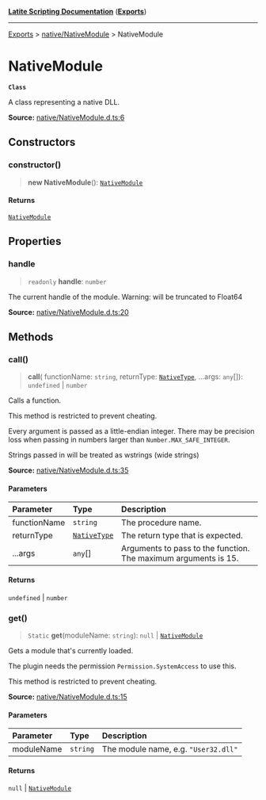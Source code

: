 [**Latite Scripting Documentation**](../../README.md) ([**Exports**](../../exports.md))

---

[Exports](../../exports.md) > [native/NativeModule](../index.md) > NativeModule

# NativeModule

**`Class`**

A class representing a native DLL.

**Source:** [native/NativeModule.d.ts:6](https://github.com/LatiteScripting/latitescripting.github.io/blob/a4de419/definitions/native/NativeModule.d.ts#L6)

## Constructors

### constructor()

> **new NativeModule**(): [`NativeModule`](class.NativeModule.md)

#### Returns

[`NativeModule`](class.NativeModule.md)

## Properties

### handle

> `readonly` **handle**: `number`

The current handle of the module. Warning: will be truncated to Float64

**Source:** [native/NativeModule.d.ts:20](https://github.com/LatiteScripting/latitescripting.github.io/blob/a4de419/definitions/native/NativeModule.d.ts#L20)

## Methods

### call()

> **call**(
> functionName: `string`,
> returnType: [`NativeType`](../type-aliases/type-alias.NativeType.md),
> ...args: `any`[]): `undefined` \| `number`

Calls a function.

This method is restricted to prevent cheating.

Every argument is passed as a little-endian integer. There may be precision loss when passing in numbers larger than `Number.MAX_SAFE_INTEGER`.

Strings passed in will be treated as wstrings (wide strings)

**Source:** [native/NativeModule.d.ts:35](https://github.com/LatiteScripting/latitescripting.github.io/blob/a4de419/definitions/native/NativeModule.d.ts#L35)

#### Parameters

| Parameter    | Type                                                     | Description                                                     |
| :----------- | :------------------------------------------------------- | :-------------------------------------------------------------- |
| functionName | `string`                                                 | The procedure name.                                             |
| returnType   | [`NativeType`](../type-aliases/type-alias.NativeType.md) | The return type that is expected.                               |
| ...args      | `any`[]                                                  | Arguments to pass to the function. The maximum arguments is 15. |

#### Returns

`undefined` \| `number`

### get()

> `Static` **get**(moduleName: `string`): `null` \| [`NativeModule`](class.NativeModule.md)

Gets a module that's currently loaded.

The plugin needs the permission `Permission.SystemAccess` to use this.

This method is restricted to prevent cheating.

**Source:** [native/NativeModule.d.ts:15](https://github.com/LatiteScripting/latitescripting.github.io/blob/a4de419/definitions/native/NativeModule.d.ts#L15)

#### Parameters

| Parameter  | Type     | Description                          |
| :--------- | :------- | :----------------------------------- |
| moduleName | `string` | The module name, e.g. `"User32.dll"` |

#### Returns

`null` \| [`NativeModule`](class.NativeModule.md)
